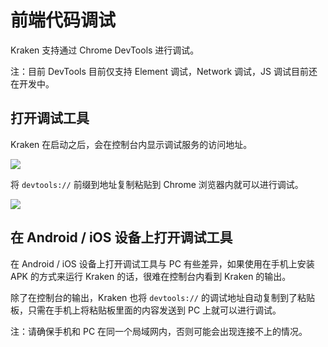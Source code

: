 # 前端代码调试

Kraken 支持通过 Chrome DevTools 进行调试。

注：目前 DevTools 目前仅支持 Element 调试，Network 调试，JS 调试目前还在开发中。

## 打开调试工具

Kraken 在启动之后，会在控制台内显示调试服务的访问地址。

<img src="https://kraken.oss-cn-hangzhou.aliyuncs.com/images/20210323142503.jpg" style="max-width:800px"></img>

将 `devtools://` 前缀到地址复制粘贴到 Chrome 浏览器内就可以进行调试。

<img src="https://kraken.oss-cn-hangzhou.aliyuncs.com/images/20210323143003.jpeg" style="max-width:800px"></img>

## 在 Android / iOS 设备上打开调试工具

在 Android / iOS 设备上打开调试工具与 PC 有些差异，如果使用在手机上安装 APK 的方式来运行 Kraken 的话，很难在控制台内看到 Kraken 的输出。

除了在控制台的输出，Kraken 也将 `devtools://` 的调试地址自动复制到了粘贴板，只需在手机上将粘贴板里面的内容发送到 PC 上就可以进行调试。

注：请确保手机和 PC 在同一个局域网内，否则可能会出现连接不上的情况。
